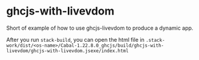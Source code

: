 # ghcjs-with-livevdom

Short of example of how to use ghcjs-livevdom to produce a dynamic app.

After you run `stack-build`, you can open the html file in `.stack-work/dist/<os-name>/Cabal-1.22.8.0_ghcjs/build/ghcjs-with-livevdom/ghcjs-with-livevdom.jsexe/index.html`
